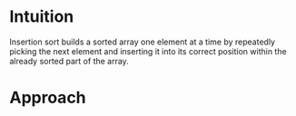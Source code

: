 # Intuition
Insertion sort builds a sorted array one element at a time by repeatedly picking the next element and inserting it into its correct position within the already sorted part of the array.

# Approach
